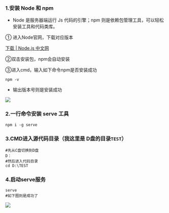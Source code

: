 ### 1.安装 Node 和 npm

- Node 是服务器端运行 Js 代码的引擎；npm 则是依赖包管理工具，可以轻松安装工具和代码类库。

① 进入Node官网，下载对应版本

[下载 | Node.js 中文网](http://nodejs.cn/download/)

②双击安装包，npm会自动安装

③进入cmd，输入如下命令npm是否安装成功

```text
npm -v
```

- 输出版本号则是安装成功

![](https://tcs.teambition.net/storage/3122c1f69653a363b41020692ad65debdd49?Signature=eyJhbGciOiJIUzI1NiIsInR5cCI6IkpXVCJ9.eyJBcHBJRCI6IjU5Mzc3MGZmODM5NjMyMDAyZTAzNThmMSIsIl9hcHBJZCI6IjU5Mzc3MGZmODM5NjMyMDAyZTAzNThmMSIsIl9vcmdhbml6YXRpb25JZCI6IiIsImV4cCI6MTYxNDY1NDU4NywiaWF0IjoxNjE0MDQ5Nzg3LCJyZXNvdXJjZSI6Ii9zdG9yYWdlLzMxMjJjMWY2OTY1M2EzNjNiNDEwMjA2OTJhZDY1ZGViZGQ0OSJ9.BdyB02ERRpLIftfaeCmdy2MSiyGdoozAJMvFDO_zL0c&download=2021-02-15_190628.png "")

### 2.一行命令安装 serve 工具

```text
npm i -g serve
```

### 3.CMD进入源代码目录（我这里是 D盘的目录`TEST`）

```text
#先从C盘切换到D盘
D：
#然后进入代码目录
cd D:\TEST
```

### 4.启动serve服务

```text
serve
#如下图则是成功了
```

![](https://tcs.teambition.net/storage/3122e10f404c561070f5388961b45847167e?Signature=eyJhbGciOiJIUzI1NiIsInR5cCI6IkpXVCJ9.eyJBcHBJRCI6IjU5Mzc3MGZmODM5NjMyMDAyZTAzNThmMSIsIl9hcHBJZCI6IjU5Mzc3MGZmODM5NjMyMDAyZTAzNThmMSIsIl9vcmdhbml6YXRpb25JZCI6IiIsImV4cCI6MTYxNDY1NDU4NywiaWF0IjoxNjE0MDQ5Nzg3LCJyZXNvdXJjZSI6Ii9zdG9yYWdlLzMxMjJlMTBmNDA0YzU2MTA3MGY1Mzg4OTYxYjQ1ODQ3MTY3ZSJ9.5QBzYXckDiS7Y_takGxRpZ120q409A3PnISD4ixsPOc&download=image.png "")

